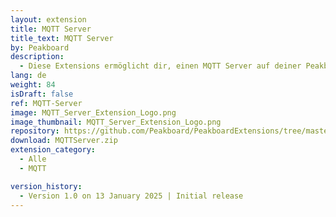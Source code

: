 ```yaml
---
layout: extension
title: MQTT Server
title_text: MQTT Server
by: Peakboard
description: 
  - Diese Extensions ermöglicht dir, einen MQTT Server auf deiner Peakboard Box zu hosten. Du kannst diesen MQTT Server über die MQTT Datenquelle lokal oder von anderen Peakboard Boxen auslesen. Du kannst den MQTT Server auch nutzen um von Drittsystemen wie Sensoren Daten zu pushen.
lang: de
weight: 84
isDraft: false
ref: MQTT-Server
image: MQTT_Server_Extension_Logo.png
image_thumbnail: MQTT_Server_Extension_Logo.png
repository: https://github.com/Peakboard/PeakboardExtensions/tree/master/MQTTServer
download: MQTTServer.zip
extension_category:
  - Alle
  - MQTT

version_history:
  - Version 1.0 on 13 January 2025 | Initial release
---
```

